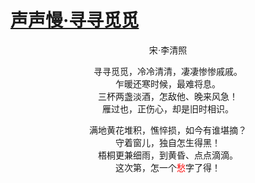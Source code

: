 # [声声慢·寻寻觅觅](https://github.com/xiaohao890809/xiaohao890809.github.io/issues/12)

<center>

<font face="Songti SC">

宋·李清照

寻寻觅觅，冷冷清清，凄凄惨惨戚戚。<br>
乍暖还寒时候，最难将息。<br>
三杯两盏淡酒，怎敌他、晚来风急！<br>
雁过也，正伤心，却是旧时相识。<br>

满地黄花堆积，憔悴损，如今有谁堪摘？<br>
守着窗儿，独自怎生得黑！<br>
梧桐更兼细雨，到黄昏、点点滴滴。<br>
这次第，怎一个<font color=red>愁</font>字了得！<br>


</font>
</center>